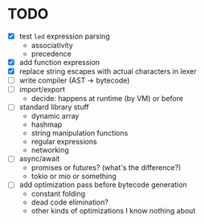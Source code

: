 # TODO

- [x] test `led` expression parsing
    - associativity
    - precedence
- [x] add function expression
- [x] replace string escapes with actual characters in lexer
- [ ] write compiler (AST -> bytecode)
- [ ] import/export
    - decide: happens at runtime (by VM) or before
- [ ] standard library stuff
    - dynamic array
    - hashmap
    - string manipulation functions
    - regular expressions
    - networking
- [ ] async/await
    - promises or futures? (what's the difference?)
    - tokio or mio or something
- [ ] add optimization pass before bytecode generation
    - constant folding
    - dead code elimination?
    - other kinds of optimizations I know nothing about
